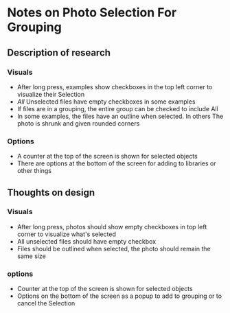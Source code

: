 # Notes on Photo Selection For Grouping

## Description of research

### Visuals

* After long press, examples show checkboxes in the top left corner to visualize their Selection
* *All* Unselected files have empty checkboxes in some examples
* If files are in a grouping, the entire group can be checked to include All
* In some examples, the files have an outline when selected. In others The photo is shrunk and given rounded corners

### Options

* A counter at the top of the screen is shown for selected objects
* There are options at the bottom of the screen for adding to libraries or other things

## Thoughts on design

### Visuals

* After long press, photos should show empty checkboxes in top left corner to visualize what's selected
* All unselected files should have empty checkbox
* Files should be outlined when selected, the photo should remain the same size

### options

* Counter at the top of the screen is shown for selected objects
* Options on the bottom of the screen as a popup to add to grouping or to cancel the Selection
